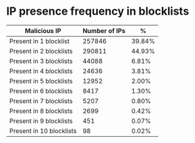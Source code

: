 # IP presence frequency in blocklists
| Malicious IP | Number of IPs | % |
|----|----|----|
| Present in 1 blocklist | 257846 | 39.84% |
| Present in 2 blocklists | 290811 | 44.93% |
| Present in 3 blocklists | 44088 | 6.81% |
| Present in 4 blocklists | 24636 | 3.81% |
| Present in 5 blocklists | 12952 | 2.00% |
| Present in 6 blocklists | 8417 | 1.30% |
| Present in 7 blocklists | 5207 | 0.80% |
| Present in 8 blocklists | 2699 | 0.42% |
| Present in 9 blocklists | 451 | 0.07% |
| Present in 10 blocklists | 98 | 0.02% |
